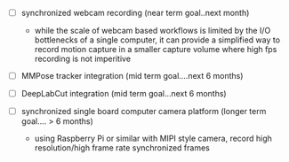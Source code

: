 
- [ ] synchronized webcam recording  (near term goal..next month)
  - while the scale of webcam based workflows is limited by the I/O bottlenecks of a single computer, it can provide a simplified way to record motion capture in a smaller capture volume where high fps recording is not imperitive

- [ ] MMPose tracker integration  (mid term goal....next 6 months)

- [ ] DeepLabCut integration (mid term goal...next 6 months)

- [ ] synchronized single board computer camera platform (longer term goal.... > 6 months)
  - using Raspberry Pi or similar with MIPI style camera, record high resolution/high frame rate synchronized frames